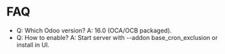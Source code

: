 # FAQ

- Q: Which Odoo version? A: 16.0 (OCA/OCB packaged).
- Q: How to enable? A: Start server with --addon base_cron_exclusion or install in UI.
